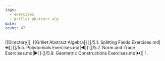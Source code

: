 ```yaml
---
tags:
  - exercises
  - grillet_abstract_alg
date:
count: 47
---
```

[[Directory]], [[Grillet Abstract Algebra]]
[[/5.1. Splitting Fields Exercises.md|🞀🞀]] [[/5.5. Polynomials Exercises.md|◀]] [[/5.7. Norm and Trace Exercises.md|▶]] [[/5.9. Geometric Constructions Exercises.md|🞂🞂]]
1. 